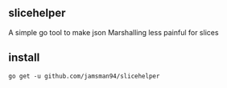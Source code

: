 ## slicehelper
A simple go tool to make json Marshalling less painful for slices

## install
```
go get -u github.com/jamsman94/slicehelper
```